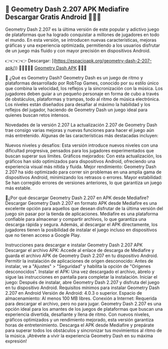 ## 👋 Geometry Dash 2.207 APK Mediafire Descargar Gratis Android 🌸🌸🌸

Geometry Dash 2.207 es la última versión de este popular y adictivo juego de plataformas que ha logrado conquistar a millones de jugadores en todo el mundo. En esta versión, se introducen nuevas características, mejoras gráficas y una experiencia optimizada, permitiendo a los usuarios disfrutar de un juego más fluido y con mayor precisión en dispositivos Android.

👉👉👉👉 Descargar:  [(https://espacioapk.org/geometry-dash-2-207-apk/)) 💞💞💞💞💞  [Geometry Dash APK](https://apktoca.com/geometry-dash-2-2-apk-2) 👑👑👑

💍 ¿Qué es Geometry Dash?
Geometry Dash es un juego de ritmo y plataformas desarrollado por RobTop Games, conocido por su estilo único que combina la velocidad, los reflejos y la sincronización con la música. Los jugadores deben guiar a un pequeño personaje en forma de cubo a través de obstáculos, plataformas y trampas, todo al ritmo de música electrónica. Los niveles están diseñados para desafiar al máximo la habilidad y los reflejos del jugador, haciendo de Geometry Dash un juego ideal para quienes buscan retos intensos.

Novedades de la versión 2.207
La actualización 2.207 de Geometry Dash trae consigo varias mejoras y nuevas funciones para hacer el juego aún más entretenido. Algunas de las características más destacadas incluyen:

Nuevos niveles y desafíos: Esta versión introduce nuevos niveles con una dificultad progresiva, pensados para los jugadores experimentados que buscan superar sus límites.
Gráficos mejorados: Con esta actualización, los gráficos han sido optimizados para dispositivos Android, ofreciendo una experiencia visual más nítida y fluida.
Mejor rendimiento: Geometry Dash 2.207 ha sido optimizado para correr sin problemas en una amplia gama de dispositivos Android, minimizando los retrasos o errores.
Mayor estabilidad: Se han corregido errores de versiones anteriores, lo que garantiza un juego más estable.

💍¿Por qué descargar Geometry Dash 2.207 en APK desde Mediafire?
Descargar Geometry Dash 2.207 en formato APK desde Mediafire es una excelente opción para aquellos que desean disfrutar de la última versión del juego sin pasar por la tienda de aplicaciones. Mediafire es una plataforma confiable para almacenar y compartir archivos, lo que garantiza una descarga rápida y segura. Además, al descargar el APK directamente, los jugadores tienen la posibilidad de instalar el juego incluso en dispositivos que no tienen acceso a Google Play.

Instrucciones para descargar e instalar Geometry Dash 2.207 APK
Descargar el archivo APK: Accede al enlace de descarga de Mediafire y guarda el archivo APK de Geometry Dash 2.207 en tu dispositivo Android.
Permitir la instalación de aplicaciones de origen desconocido: Antes de instalar, ve a "Ajustes" > "Seguridad" y habilita la opción de "Orígenes desconocidos".
Instalar el APK: Una vez descargado el archivo, ábrelo y sigue las instrucciones en pantalla para completar la instalación.
Iniciar el juego: Después de instalar, abre Geometry Dash 2.207 y disfruta del juego en tu dispositivo Android.
Requisitos mínimos para instalar Geometry Dash 2.207 en Android
Versión de Android: 4.0.3 o superior.
Espacio de almacenamiento: Al menos 100 MB libres.
Conexión a Internet: Requerida para descargar el archivo, pero no para jugar.
Geometry Dash 2.207 es una opción ideal para los amantes de los juegos de plataformas que buscan una experiencia divertida, desafiante y llena de ritmo. Con nuevos niveles, gráficos optimizados y un rendimiento mejorado, esta versión garantiza horas de entretenimiento. Descarga el APK desde Mediafire y prepárate para superar todos los obstáculos y sincronizar tus movimientos al ritmo de la música. ¡Atrévete a vivir la experiencia Geometry Dash en su máxima expresión!
